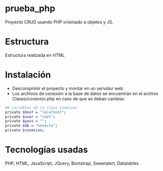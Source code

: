 # prueba_php
Proyecto CRUD usando PHP orientado a objetos y JS.

# Estructura
Estructura realizada en HTML

# Instalación
* Descomprimir el proyecto y montar en un servidor web
* Los archivos de conexión a la base de datos se encuentran en el archivo Clases/conexion.php en caso de que se deban cambiar:
```sh
## variables de la clase Conexion
private $host = "localhost";
private $user = "root";
private $pass = "";
private $db = "konecta";
private $conexion;
```

# Tecnologías usadas
PHP, HTML, JavaScript, JQuery, Bootstrap, Sweetalert, Datatables